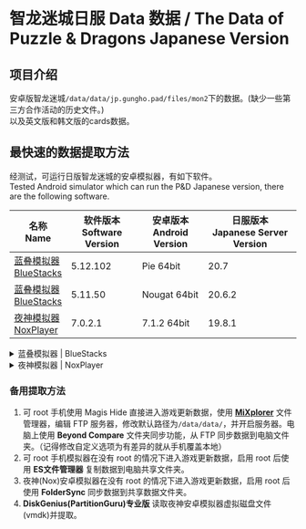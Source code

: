 # 智龙迷城日服 Data 数据 / The Data of Puzzle & Dragons Japanese Version

## 项目介绍
安卓版智龙迷城`/data/data/jp.gungho.pad/files/mon2`下的数据。(缺少一些第三方合作活动的历史文件。)  
以及英文版和韩文版的cards数据。

## 最快速的数据提取方法
经测试，可运行日版智龙迷城的安卓模拟器，有如下软件。  
Tested Android simulator which can run the P&D Japanese version, there are the following software.

| 名称<br>Name | 软件版本<br>Software Version | 安卓版本<br>Android Version | 日服版本<br>Japanese Server Version |
| --- | --- | --- | --- |
|[蓝叠模拟器](https://www.bluestacks.com/tw/)<br>[BlueStacks](https://www.bluestacks.com/)| 5.12.102 | Pie 64bit | 20.7 |
|[蓝叠模拟器](https://www.bluestacks.com/tw/)<br>[BlueStacks](https://www.bluestacks.com/)| 5.11.50 | Nougat 64bit | 20.6.2 |
|[夜神模拟器](https://tw.bignox.com/)<br>[NoxPlayer](https://www.bignox.com/)| 7.0.2.1 | 7.1.2 64bit | 19.8.1 |

<details>
<summary>蓝叠模拟器 | BlueStacks</summary>

1. 更新游戏数据
	1. 安装国际版蓝叠模拟器，并在蓝叠多开器（文件名`HD-MultiInstanceManager.exe`）内添加安卓7(Nougat 64bit)系统。
	1. 不要打开root。
	1. 在模拟器里安装[智龙迷城](https://play.google.com/store/apps/details?id=jp.gungho.pad)。
	1. 运行智龙迷城，并下载最新游戏数据。
	1. 关闭模拟器。
1. 安装虚拟磁盘挂载工具
	1. 安装[Ext2Fsd](https://github.com/matt-wu/Ext3Fsd/releases)，用于在Windows下读取EXT4文件格式磁盘，不然挂载的分区无法显示内容。
	1. 下载[FastCopy](https://github.com/Mapaler/FastCopy-M)，用于快速复制文件，以及解决Windows复制一些文件会出现`0x800700FE`错误的问题。
1. 正式挂载与复制数据
	1. 进入安装时设定的 **BlueStacks_nxt** 位置找到模拟器的虚拟磁盘文件。默认为`C:\ProgramData\BlueStacks_nxt\Engine\Nougat64\Data.vhdx`，如果不是用的第一个模拟器，那么可能需要进入 `Nougat64_[数字]` 文件夹。
	1. 双击`Data.vhdx`挂载到 Windows 磁盘管理中。
	1. 运行 **Ext2 Volume Manager**，选中刚刚挂载的 EXT4 格式磁盘，右键菜单选择“加载装配点盘符”或按`F4`快捷键，给虚拟磁盘分配一个盘符。
	1. 复制`variables_default.txt`并改名为`variables.txt`，然后根据自身情况，修改`variables.txt`内的“# driveletter to mount:”和“# path to FastCopy:”路径。
	1. 运行`copy files.bat`，将数据复制到当前目录。
	1. 回到 **Ext2 Volume Manager**，在虚拟磁盘上右键菜单选择“更改装配点盘符”或按`F10`快捷键，删除分配的盘符。
	1. 运行 `diskmgmt.msc` 打开系统磁盘管理，在虚拟磁盘上点击右键，选择“分离VHD”。如果一直卡着不动，**Ext2 Volume Manager**，在虚拟磁盘上右键菜单选择“保存系统缓冲”或按`F11`快捷键。
	1. 提交更新的数据。
</details>

<details>
<summary>夜神模拟器 | NoxPlayer</summary>

1. 更新游戏数据
	1. 安装国际版夜神模拟器（中国版需要额外安装谷歌三件套），并在夜神多开器（文件名`MultiPlayerManager.exe`）内添加安卓7系统。
	1. 在设置内关闭模拟器的root。
	1. 在模拟器里安装[智龙迷城](https://play.google.com/store/apps/details?id=jp.gungho.pad)。
	1. 运行智龙迷城，并下载最新游戏数据。
	1. 关闭模拟器。
1. 安装虚拟磁盘挂载工具
	1. 安装[VMware Virtual Disk Development Kit 5.1](https://my.vmware.com/group/vmware/details?downloadGroup=VSP510-VDDK-514&productId=285)（文件名：`VMware-vix-disklib-5.1.4-2248791.i386.exe`），需要使用其中的`vmware-mount.exe`来挂载虚拟磁盘。5.1以后的版本都没有了这个程序。  
	其他下载镜像：https://olympic.instructure.com/courses/1408048/files/76249050
		* 也可以安装 VMware workstation 后手动挂载。
		* 还可以手动使用免费的[OSFMount](https://www.osforensics.com/tools/mount-disk-images.html)进行挂载。
	1. 安装[Ext2Fsd](https://github.com/matt-wu/Ext3Fsd/releases)，用于在Windows下读取EXT4文件格式磁盘，不然挂载的分区无法显示内容。
	1. 下载[FastCopy](https://github.com/Mapaler/FastCopy-M)，用于快速复制文件，以及解决Windows复制一些文件会出现`0x800700FE`错误的问题。
1. 正式挂载与复制数据
	1. 复制`variables_default.txt`并改名为`variables.txt`，然后根据自身情况，修改`variables.txt`内的程序路径。
	1. 运行`mount driver.bat`，自动挂载虚拟磁盘。
	1. 运行`copy files.bat`，将数据复制到当前目录。
	1. 运行`delete driver.bat`，卸载虚拟磁盘。
	1. 提交更新的数据。
</details>

### 备用提取方法
1. 可 root 手机使用 Magis Hide 直接进入游戏更新数据，使用 [**MiXplorer**](https://mixplorer.com/) 文件管理器，编辑 FTP 服务器，修改默认路径为`/data/data/`，并开启服务器。电脑上使用 **Beyond Compare** 文件夹同步功能，从 FTP 同步数据到电脑文件夹。（记得修改自定义选项为有差异的就从手机覆盖本地）
1. 可 root 手机模拟器在没有 root 的情况下进入游戏更新数据，启用 root 后使用 **ES文件管理器** 复制数据到电脑共享文件夹。
1. 夜神(Nox)安卓模拟器在没有 root 的情况下进入游戏更新数据，启用 root 后使用 **FolderSync** 同步数据到共享数据文件夹。
1. **DiskGenius(PartitionGuru)专业版** 读取夜神安卓模拟器虚拟磁盘文件(vmdk)并提取。